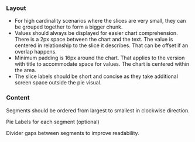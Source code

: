 ### Layout

- For high cardinality scenarios where the slices are very small, they can be grouped together to form a bigger chunk.
- Values should always be displayed for easier chart comprehension. There is a 2px space between the chart and the text. The value is centered in relationship to the slice it describes. That can be offset if an overlap happens.
- Minimum padding is 16px around the chart. That applies to the version with title to accommodate space for values. The chart is centered within the area.
- The slice labels should be short and concise as they take additional screen space outside the pie visual.

### Content

Segments should be ordered from largest to smallest in clockwise direction.

Pie Labels for each segment (optional)

Divider gaps between segments to improve readability.
